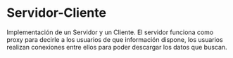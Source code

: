 # Servidor-Cliente
Implementación de un Servidor y un Cliente. El servidor funciona como proxy para decirle a los usuarios de que información dispone, los usuarios realizan conexiones entre ellos para poder descargar los datos que buscan.
